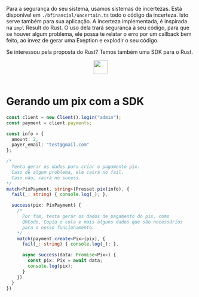 Para a segurança do seu sistema, usamos sistemas de incertezas. Está disponível em `./bfinancial/uncertain.ts` todo o código da incerteza.
Isto serve também para sua aplicação. A incerteza implementada, é inspirada na `impl` Result do Rust.
O uso dela trará segurança à seu código, para que se houver algum problema, ele possa te relatar o erro por um callback bem feito,
ao invez de gerar uma Exeption e explodir o seu código.

Se interessou pela proposta do Rust? Temos também uma SDK para o Rust. 
<div align="center">
<a href="https://bflex.tech" target="_blank"><img height="37px" src="https://img.shields.io/badge/Me%20interessei-843057"></a>
<br>
<br>
</div>

# Gerando um pix com a SDK
```ts
const client = new Client().login("admin");
const payment = client.payments;

const info = {
  amount: 2,
  payer_email: "test@gmail.com"
};

/*
  Tenta gerar os dados para criar o pagamento pix.
  Caso dê algum problema, ele cairá no fail.
  Caso não, cairá no sucess. 
*/
match<PixPayment, string>(Presset.pix(info), {
  fail(_: string) { console.log(_); },

  success(pix: PixPayment) {
    /* 
      Por fim, tenta gerar os dados de pagamento do pix, como
      QRCode, Copia e cola e mais alguns dados que são necessários
      para o nosso funcionamento.
    */
    match(payment.create<Pix>(pix), {
      fail(_: string) { console.log(_); },

      async success(data: Promise<Pix>) {
        const pix: Pix = await data;
        console.log(pix);   
      }
    })
  }
})
```